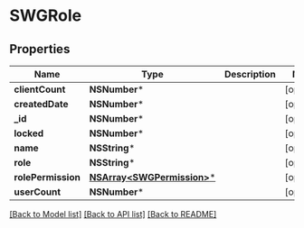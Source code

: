 # SWGRole

## Properties
Name | Type | Description | Notes
------------ | ------------- | ------------- | -------------
**clientCount** | **NSNumber*** |  | [optional] 
**createdDate** | **NSNumber*** |  | [optional] 
**_id** | **NSNumber*** |  | [optional] 
**locked** | **NSNumber*** |  | [optional] 
**name** | **NSString*** |  | [optional] 
**role** | **NSString*** |  | [optional] 
**rolePermission** | [**NSArray&lt;SWGPermission&gt;***](SWGPermission.md) |  | [optional] 
**userCount** | **NSNumber*** |  | [optional] 

[[Back to Model list]](../README.md#documentation-for-models) [[Back to API list]](../README.md#documentation-for-api-endpoints) [[Back to README]](../README.md)


